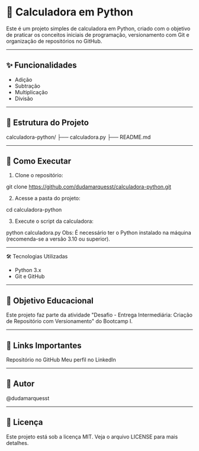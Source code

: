 # 🧮 Calculadora em Python

Este é um projeto simples de calculadora em Python, criado com o objetivo de praticar os conceitos iniciais de programação, versionamento com Git e organização de repositórios no GitHub.

---

## ✨ Funcionalidades

- Adição
- Subtração
- Multiplicação
- Divisão

---

## 📁 Estrutura do Projeto

calculadora-python/
├── calculadora.py
├── README.md


---

## 🚀 Como Executar


1. Clone o repositório:

git clone https://github.com/dudamarquesst/calculadora-python.git


2. Acesse a pasta do projeto:

cd calculadora-python


3. Execute o script da calculadora:

python calculadora.py
Obs: É necessário ter o Python instalado na máquina (recomenda-se a versão 3.10 ou superior).


---

🛠 Tecnologias Utilizadas
- Python 3.x
- Git e GitHub

---

## 📌 Objetivo Educacional
Este projeto faz parte da atividade "Desafio - Entrega Intermediária: Criação de Repositório com Versionamento" do Bootcamp I.

---

## 🔗 Links Importantes
Repositório no GitHub
Meu perfil no LinkedIn

---

## 👤 Autor
@dudamarquesst

---

## 📝 Licença
Este projeto está sob a licença MIT. Veja o arquivo LICENSE para mais detalhes.

